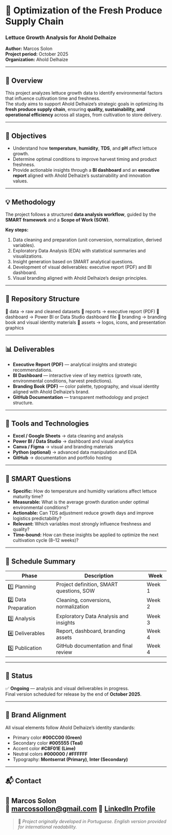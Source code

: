 # 🥬 Optimization of the Fresh Produce Supply Chain  
### Lettuce Growth Analysis for Ahold Delhaize  

**Author:** Marcos Solon  
**Project period:** October 2025  
**Organization:** Ahold Delhaize  

---

## 📖 Overview  
This project analyzes lettuce growth data to identify environmental factors that influence cultivation time and freshness.  
The study aims to support Ahold Delhaize’s strategic goals in optimizing its **fresh produce supply chain**, ensuring **quality, sustainability, and operational efficiency** across all stages, from cultivation to store delivery.  

---

## 🎯 Objectives  
- Understand how **temperature**, **humidity**, **TDS**, and **pH** affect lettuce growth.  
- Determine optimal conditions to improve harvest timing and product freshness.  
- Provide actionable insights through a **BI dashboard** and an **executive report** aligned with Ahold Delhaize’s sustainability and innovation values.  

---

## 💡 Methodology  
The project follows a structured **data analysis workflow**, guided by the **SMART framework** and a **Scope of Work (SOW)**.  

**Key steps:**  
1. Data cleaning and preparation (unit conversion, normalization, derived variables).  
2. Exploratory Data Analysis (EDA) with statistical summaries and visualizations.  
3. Insight generation based on SMART analytical questions.  
4. Development of visual deliverables: executive report (PDF) and BI dashboard.  
5. Visual branding aligned with Ahold Delhaize’s design principles.  

---

## 📂 Repository Structure
📁 data → raw and cleaned datasets
📁 reports → executive report (PDF)
📁 dashboard → Power BI or Data Studio dashboard file
📁 branding → branding book and visual identity materials
📁 assets → logos, icons, and presentation graphics

---

## 📊 Deliverables  
- **Executive Report (PDF)** — analytical insights and strategic recommendations.  
- **BI Dashboard** — interactive view of key metrics (growth rate, environmental conditions, harvest predictions).  
- **Branding Book (PDF)** — color palette, typography, and visual identity aligned with Ahold Delhaize’s brand.  
- **GitHub Documentation** — transparent methodology and project structure.  

---

## 🧰 Tools and Technologies  
- **Excel / Google Sheets** → data cleaning and analysis  
- **Power BI / Data Studio** → dashboard and visual analytics  
- **Canva / Figma** → visual and branding materials  
- **Python (optional)** → advanced data manipulation and EDA  
- **GitHub** → documentation and portfolio hosting  

---

## 🧭 SMART Questions  
- **Specific:** How do temperature and humidity variations affect lettuce maturity time?  
- **Measurable:** What is the average growth duration under optimal environmental conditions?  
- **Actionable:** Can TDS adjustment reduce growth days and improve logistics predictability?  
- **Relevant:** Which variables most strongly influence freshness and quality?  
- **Time-bound:** How can these insights be applied to optimize the next cultivation cycle (8–12 weeks)?  

---

## 📅 Schedule Summary  
| Phase | Description | Week |  
|-------|--------------|------|  
| 1️⃣ Planning | Project definition, SMART questions, SOW | Week 1 |  
| 2️⃣ Data Preparation | Cleaning, conversions, normalization | Week 2 |  
| 3️⃣ Analysis | Exploratory Data Analysis and insights | Week 3 |  
| 4️⃣ Deliverables | Report, dashboard, branding assets | Week 4 |  
| 5️⃣ Publication | GitHub documentation and final review | Week 4 |  

---

## 🏁 Status  
✅ **Ongoing** — analysis and visual deliverables in progress.  
Final version scheduled for release by the end of **October 2025**.  

---

## 🌿 Brand Alignment  
All visual elements follow Ahold Delhaize’s identity standards:  
- Primary color **#00CC00 (Green)**  
- Secondary color **#005555 (Teal)**  
- Accent color **#C8F01E (Lime)**  
- Neutral colors **#000000 / #FFFFFF**  
- Typography: **Montserrat (Primary)**, **Inter (Secondary)**  

---

## 📬 Contact  
👤 **Marcos Solon**  
📧 marcossollon@gmail.com 
🔗 [LinkedIn Profile](https://www.linkedin.com/in/marcos-solon-b6027a266/)
---

> 📘 *Project originally developed in Portuguese. English version provided for international readability.*  
